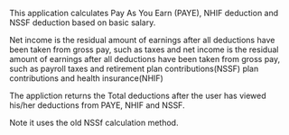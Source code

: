 This application calculates Pay As You Earn (PAYE), NHIF deduction and NSSF deduction based on basic salary.

Net income is the residual amount of earnings after all deductions have been taken from gross pay, such as taxes and net income is the residual amount of earnings after all deductions have been taken from gross pay, such as payroll taxes and retirement plan contributions(NSSF) plan contributions and health insurance(NHIF)

The appliction returns the Total deductions after the user has viewed his/her deductions from PAYE, NHIF and NSSF.

Note it uses the old NSSf calculation method.

